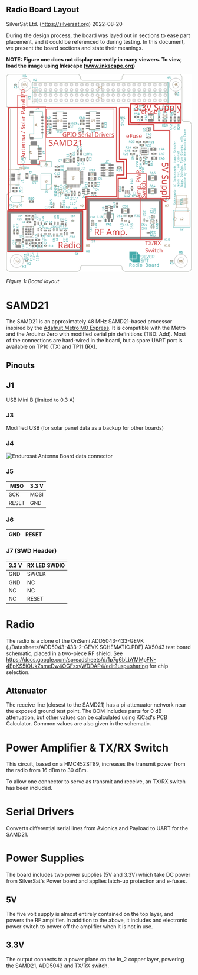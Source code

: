 Radio Board Layout
---
SilverSat Ltd. (https://silversat.org)
2022-08-20

During the design process, the board was layed out in sections to ease part placement, and it could be referenced to during testing. In this document, we present the board sections and state their meanings.

**NOTE: Figure one does not display correctly in many viewers. To view, load the image using Inkscape (www.inkscape.org)**

![Board sections diagram](https://raw.githubusercontent.com/silver-sat/Radio_Board/aa5a65a820912b1c82ff824015fb63e1a6e40d1d/doc/img/board_subsections.svg)

_Figure 1: Board layout_

# SAMD21
The SAMD21 is an approximately 48 MHz SAMD21-based processor inspired by the [Adafruit Metro M0 Express](https://www.adafruit.com/product/3505). It is compatible with the Metro and the Arduino Zero with modified serial pin definitions (TBD: Add). Most of the connections are hard-wired in the board, but a spare UART port is available on TP10 (TX) and TP11 (RX).

## Pinouts

## J1
USB Mini B (limited to 0.3 A)

### J3
Modified USB (for solar panel data as a backup for other boards)

### J4
![Endurosat Antenna Board](https://www.endurosat.com/cubesat-store/cubesat-communication-modules/uhf-transceiver-ii/) data connector

### J5
| MISO  | 3.3 V |
| ----- |------ |
| SCK   | MOSI  |
| RESET | GND   |

### J6
|  GND  | RESET |
| ----- | ----- |

### J7 (SWD Header)
| 3.3 V       | RX LED SWDIO |
| ----------- | ------------ |
| GND         | SWCLK        |
| GND         | NC           |
| NC          | NC           |
| NC          | RESET        |

# Radio
The radio is a clone of the OnSemi ADD5043-433-GEVK (./Datasheets/ADD5043-433-2-GEVK SCHEMATIC.PDF) AX5043 test board schematic, placed in a two-piece RF shield. See https://docs.google.com/spreadsheets/d/1p7g6bLbYMMpFN-4EpKS5jOUkZsmeDw4OGFsxyWDDAP4/edit?usp=sharing for chip selection.

## Attenuator
The receive line (closest to the SAMD21) has a pi-attenuator network near the exposed ground test point. The BOM includes parts for 0 dB attenuation, but other values can be calculated using KiCad's PCB Calculator. Common values are also given in the schematic.

# Power Amplifier & TX/RX Switch
This circuit, based on a HMC452ST89, increases the transmit power from the radio from 16 dBm to 30 dBm.

To allow one connector to serve as transmit and receive, an TX/RX switch has been included.

# Serial Drivers
Converts differential serial lines from Avionics and Payload to UART for the SAMD21.

# Power Supplies
The board includes two power supplies (5V and 3.3V) which take DC power from SilverSat's Power board and applies latch-up protection and e-fuses.
## 5V
The five volt supply is almost entirely contained on the top layer, and powers the RF amplifier. In addition to the above, it includes and electronic power switch to power off the amplifier when it is not in use.

## 3.3V
The output connects to a power plane on the In_2 copper layer, powering the SAMD21, ADD5043 and TX/RX switch.
